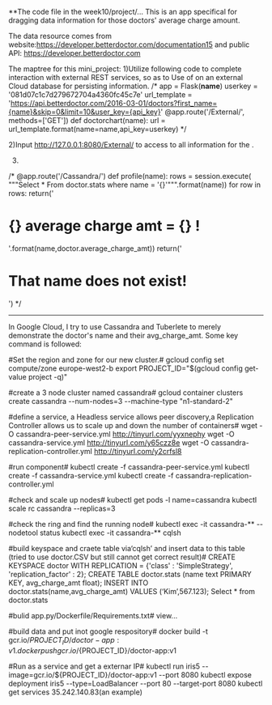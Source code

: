 **The code file in the week10/project/...
This is an app specifical for dragging data information for those doctors' average charge amount. 

The data resource comes from website:https://developer.betterdoctor.com/documentation15
and public API: https://developer.betterdoctor.com


The maptree for this mini_project:
1)Utilize following code to complete interaction with external REST services, so as to Use of on an external Cloud database for persisting information.
/*
app = Flask(__name__)
userkey = '081d07c1c7d279672704a4360fc45c7e'
url_template = 'https://api.betterdoctor.com/2016-03-01/doctors?first_name={name}&skip=0&limit=10&user_key={api_key}'
@app.route('/External/<name>',  methods=['GET'])
def doctorchart(name):
    url = url_template.format(name=name,api_key=userkey)
*/  

2)Input http://127.0.0.1:8080/External/<name> to access to all information for the <name>.

3)
/*
@app.route('/Cassandra/<name>')
def profile(name):
    rows = session.execute( """Select * From doctor.stats where name = '{}'""".format(name))
    for row in rows:
        return('<h1>{} average charge amt =  {} !</h1>'.format(name,doctor.average_charge_amt))
    return('<h1>That name does not exist!</h1>')
*/

-----------------------------------------------------------------------------------------------------------------------
In Google Cloud, I try to use Cassandra and Tuberlete to merely demonstrate the doctor's name and their avg_charge_amt.
Some key command is followed:

#Set the region and zone for our new cluster.#
gcloud config set compute/zone europe-west2-b
export PROJECT_ID="$(gcloud config get-value project -q)"

#create a 3 node cluster named cassandra#
gcloud container clusters create cassandra --num-nodes=3 --machine-type "n1-standard-2"

#define a service, a Headless service allows peer discovery,a Replication Controller allows us to scale up and down the number of containers#
wget -O cassandra-peer-service.yml http://tinyurl.com/yyxnephy 
wget -O cassandra-service.yml http://tinyurl.com/y65czz8e
wget -O cassandra-replication-controller.yml http://tinyurl.com/y2crfsl8

#run component#
kubectl create -f cassandra-peer-service.yml
kubectl create -f cassandra-service.yml
kubectl create -f cassandra-replication-controller.yml

#check and scale up nodes#
kubectl get pods -l name=cassandra
kubectl scale rc cassandra --replicas=3

#check the ring and find the running node# 
kubectl exec -it cassandra-** -- nodetool status 
kubectl exec -it cassandra-** cqlsh

#build keyspace and craete table via‘cqlsh’ and insert data to this table (tried to use doctor.CSV but still cannot get correct result)#
CREATE KEYSPACE doctor WITH REPLICATION =
  {'class' : 'SimpleStrategy', 'replication_factor' : 2};
CREATE TABLE doctor.stats (name text PRIMARY KEY, avg_charge_amt float);
INSERT INTO doctor.stats(name,avg_charge_amt) VALUES (‘Kim’,567.123);
Select * from doctor.stats

#bulid app.py/Dockerfile/Requirements.txt#
view...

#build data and put inot google respository#
docker build -t gcr.io/${PROJECT_ID}/doctor-app:v1 .
docker push gcr.io/${PROJECT_ID}/doctor-app:v1

#Run as a service and get a externar IP#
kubectl run iris5 --image=gcr.io/${PROJECT_ID}/doctor-app:v1 --port 8080
kubectl expose deployment iris5 --type=LoadBalancer --port 80  --target-port 8080
kubectl get services 
35.242.140.83(an example)



